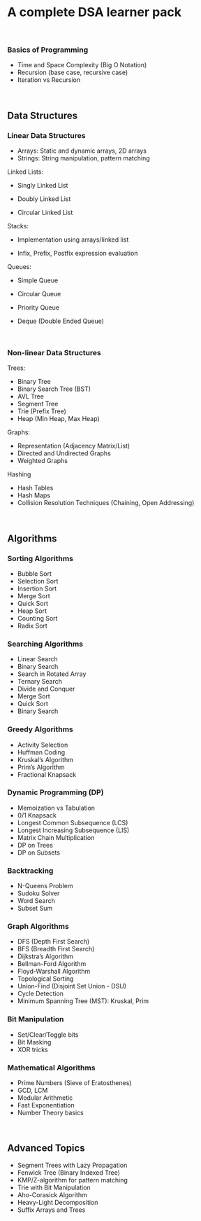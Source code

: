 # A complete DSA learner pack

<br/>

### Basics of Programming
- Time and Space Complexity (Big O Notation)
- Recursion (base case, recursive case)
- Iteration vs Recursion

<br/>

## Data Structures
### Linear Data Structures
- Arrays: Static and dynamic arrays, 2D arrays
- Strings: String manipulation, pattern matching

Linked Lists:

- Singly Linked List

- Doubly Linked List

- Circular Linked List

Stacks:

- Implementation using arrays/linked list

- Infix, Prefix, Postfix expression evaluation

Queues:

- Simple Queue

- Circular Queue

- Priority Queue

- Deque (Double Ended Queue)

<br/>

### Non-linear Data Structures
Trees:
- Binary Tree
- Binary Search Tree (BST)
- AVL Tree
- Segment Tree
- Trie (Prefix Tree)
- Heap (Min Heap, Max Heap)

Graphs:
- Representation (Adjacency Matrix/List)
- Directed and Undirected Graphs
- Weighted Graphs

Hashing
- Hash Tables
- Hash Maps
- Collision Resolution Techniques (Chaining, Open Addressing)

<br/>

## Algorithms
### Sorting Algorithms
- Bubble Sort
- Selection Sort
- Insertion Sort
- Merge Sort
- Quick Sort
- Heap Sort
- Counting Sort
- Radix Sort

### Searching Algorithms
- Linear Search
- Binary Search
- Search in Rotated Array
- Ternary Search
- Divide and Conquer
- Merge Sort
- Quick Sort
- Binary Search

### Greedy Algorithms
- Activity Selection
- Huffman Coding
- Kruskal’s Algorithm
- Prim’s Algorithm
- Fractional Knapsack

### Dynamic Programming (DP)
- Memoization vs Tabulation
- 0/1 Knapsack
- Longest Common Subsequence (LCS)
- Longest Increasing Subsequence (LIS)
- Matrix Chain Multiplication
- DP on Trees
- DP on Subsets

### Backtracking
- N-Queens Problem
- Sudoku Solver
- Word Search
- Subset Sum

### Graph Algorithms
- DFS (Depth First Search)
- BFS (Breadth First Search)
- Dijkstra’s Algorithm
- Bellman-Ford Algorithm
- Floyd-Warshall Algorithm
- Topological Sorting
- Union-Find (Disjoint Set Union - DSU)
- Cycle Detection
- Minimum Spanning Tree (MST): Kruskal, Prim

### Bit Manipulation
- Set/Clear/Toggle bits
- Bit Masking
- XOR tricks

### Mathematical Algorithms
- Prime Numbers (Sieve of Eratosthenes)
- GCD, LCM
- Modular Arithmetic
- Fast Exponentiation
- Number Theory basics

<br/>

## Advanced Topics
- Segment Trees with Lazy Propagation
- Fenwick Tree (Binary Indexed Tree)
- KMP/Z-algorithm for pattern matching
- Trie with Bit Manipulation
- Aho-Corasick Algorithm
- Heavy-Light Decomposition
- Suffix Arrays and Trees

